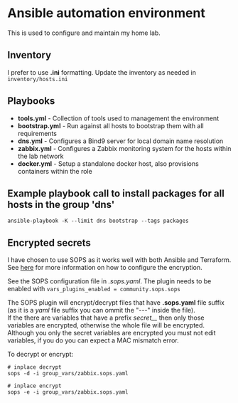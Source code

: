 # Ansible automation environment

This is used to configure and maintain my home lab.

## Inventory
I prefer to use **.ini** formatting.  Update the inventory as needed in `inventory/hosts.ini`

## Playbooks
- **tools.yml**     - Collection of tools used to management the environment
- **bootstrap.yml** - Run against all hosts to bootstrap them with all requirements
- **dns.yml**       - Configures a Bind9 server for local domain name resolution
- **zabbix.yml**    - Configures a Zabbix monitoring system for the hosts within the lab network
- **docker.yml**    - Setup a standalone docker host, also provisions containers within the role

## Example playbook call to install packages for all hosts in the group 'dns'
`ansible-playbook -K --limit dns bootstrap --tags packages`

## Encrypted secrets
I have chosen to use SOPS as it works well with both Ansible and Terraform.\
See [here](../README.md#using-sops-to-protect-secrets) for more information on how to configure the encryption.

See the SOPS configuration file in *.sops.yaml*.  The plugin needs to be enabled with `vars_plugins_enabled = community.sops.sops`

The SOPS plugin will encrypt/decrypt files that have **.sops.yaml** file suffix (as it is a *yaml* file suffix you can ommit the "---" inside the file).\
If the there are variables that have a prefix *secret__* then only those variables are encrypted, otherwise the whole file will be encrypted.\
Although you only the secret variables are encrypted you must not edit variables, if you do you can expect a MAC mismatch error.

To decrypt or encrypt:

    # inplace decrypt
    sops -d -i group_vars/zabbix.sops.yaml

    # inplace encrypt
    sops -e -i group_vars/zabbix.sops.yaml